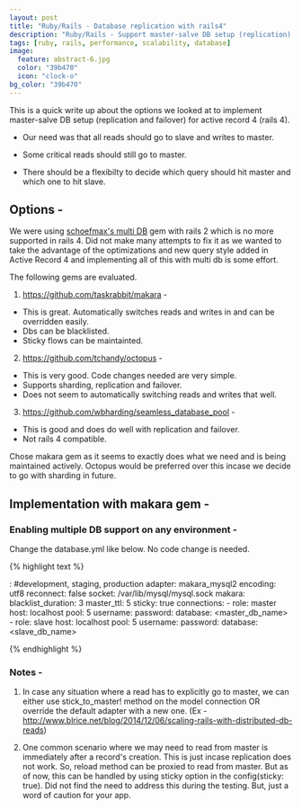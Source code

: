 ```yaml
---
layout: post
title: "Ruby/Rails - Database replication with rails4"
description: "Ruby/Rails - Support master-salve DB setup (replication) for active record 4 (rails 4)"
tags: [ruby, rails, performance, scalability, database]
image:
  feature: abstract-6.jpg
  color: "39b470"
  icon: "clock-o"
bg_color: "39b470"
---
```


This is a quick write up about the options we looked at to implement master-salve DB setup (replication and failover) for active record 4 (rails 4).

- Our need was that all reads should go to slave and writes to master.

- Some critical reads should still go to master.

- There should be a flexibilty to decide which query should hit master and which one to hit slave.

## Options -

We were using [schoefmax's multi DB](https://github.com/schoefmax/multi_db) gem with rails 2 which is no more supported in rails 4. Did not make many attempts to fix it as we wanted to take the advantage of the optimizations and new query style added in Active Record 4 and implementing all of this with multi db is some effort.


The following gems are evaluated.

1.  <https://github.com/taskrabbit/makara> -
 - This is great. Automatically switches reads and writes in and can be overridden easily.
 - Dbs can be blacklisted.
 - Sticky flows can be maintainted.

2. <https://github.com/tchandy/octopus> -
 - This is very good. Code changes needed are very simple.
 - Supports sharding, replication and failover.
 - Does not seem to automatically switching reads and writes that well.

3. <https://github.com/wbharding/seamless_database_pool> -
 - This is good and does do well with replication and failover.
 - Not rails 4 compatible.


 Chose makara gem as it seems to exactly does what we need and is being maintained actively. Octopus would be preferred over this incase we decide to go with sharding in future.


## Implementation with makara gem -

### Enabling multiple DB support on any environment -

Change the database.yml like below. No code change is needed.

{% highlight text %}

<environment>: #development, staging, production
  adapter: makara_mysql2
  encoding: utf8
  reconnect: false
  socket: /var/lib/mysql/mysql.sock
  makara:
    blacklist_duration: 3
    master_ttl: 5
    sticky: true
    connections:
      - role: master
        host: localhost
        pool: 5
        username: <username>
        password: <pwd>
        database: <master_db_name>
      - role: slave
        host: localhost
        pool: 5
        username: <username>
        password: <pwd>
        database: <slave_db_name>

{% endhighlight %}

### Notes -

1. In case any situation where a read has to explicitly go to master, we can either use stick_to_master! method on the model connection OR override the default adapter with a new one. (Ex - <http://www.blrice.net/blog/2014/12/06/scaling-rails-with-distributed-db-reads>)

2. One common scenario where we may need to read from master is immediately after a record's creation. This is just incase replication does not work. So, reload method can be proxied to read from master. But as of now, this can be handled by using sticky option in the config(sticky: true).  Did not find the need to address this during the testing. But, just a word of caution for your app.
